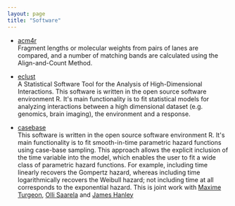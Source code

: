 ```yaml
---
layout: page
title: "Software"
---
```


* [acm4r](http://cran.r-project.org/web/packages/acm4r/index.html)  
Fragment lengths or molecular weights from pairs of lanes are compared, and a number of matching bands are calculated using the Align-and-Count Method.

* [eclust](http://sahirbhatnagar.com/eclust/)  
A Statistical Software Tool for the Analysis of High-Dimensional Interactions. This software is written in the open source software environment R. It's main functionality is to fit statistical models for analyzing interactions between a high dimensional dataset (e.g. genomics, brain imaging), the environment and a response.

* [casebase](http://sahirbhatnagar.com/casebase/)  
This software is written in the open source software environment R. It's main functionality is to fit smooth-in-time parametric hazard functions using case-base sampling. This approach allows the explicit inclusion of the time variable into the model, which enables the user to fit a wide class of parametric hazard functions. For example, including time linearly recovers the Gompertz hazard, whereas including time logarithmically recovers the Weibull hazard; not including time at all corresponds to the exponential hazard. This is joint work with [Maxime Turgeon](http://turgeonmaxime.github.io/), [Olli Saarela](http://individual.utoronto.ca/osaarela/) and [James Hanley](http://www.medicine.mcgill.ca/epidemiology/hanley/)